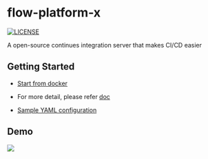 flow-platform-x
============

[![LICENSE](https://img.shields.io/github/license/pingcap/tidb.svg)](https://github.com/pingcap/tidb/blob/master/LICENSE)  

A open-source continues integration server that makes CI/CD easier

## Getting Started

- [Start from docker](https://github.com/FlowCI/docker)

- For more detail, please refer [doc](https://github.com/flowci/docs)

- [Sample YAML configuration](https://github.com/FlowCI/templates)

## Demo

![](https://github.com/FlowCI/docs/raw/master/v1.0/img/demo.gif)